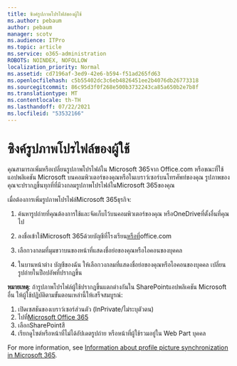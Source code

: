 ```yaml
---
title: ซิงค์รูปภาพโปรไฟล์ของผู้ใช้
ms.author: pebaum
author: pebaum
manager: scotv
ms.audience: ITPro
ms.topic: article
ms.service: o365-administration
ROBOTS: NOINDEX, NOFOLLOW
localization_priority: Normal
ms.assetid: cd7196af-3ed9-42e6-b594-f51ad265fd63
ms.openlocfilehash: c5b55402dc3c6eb4826451ee2b4076db26773318
ms.sourcegitcommit: 86c95d3f0f268e500b3732243ca85a650b2e7b8f
ms.translationtype: MT
ms.contentlocale: th-TH
ms.lasthandoff: 07/22/2021
ms.locfileid: "53532166"
---
```

# <a name="sync-a-users-profile-picture"></a>ซิงค์รูปภาพโปรไฟล์ของผู้ใช้

คุณสามารถเพิ่มหรือเปลี่ยนรูปภาพโปรไฟล์ใน Microsoft 365จาก Office.com หรือขณะที่ใช้แอปพลิเคชัน Microsoft บนคอมพิวเตอร์ของคุณหรือในเบราว์เซอร์บนโทรศัพท์ของคุณ รูปภาพของคุณจะปรากฏขึ้นทุกที่ที่มีวงกลมรูปภาพโปรไฟล์ในMicrosoft 365ของคุณ

เมื่อต้องการเพิ่มรูปภาพโปรไฟล์Microsoft 365ธุรกิจ:

1. ค้นหารูปถ่ายที่คุณต้องการใช้และจัดเก็บไว้บนคอมพิวเตอร์ของคุณ หรือOneDriveที่ตั้งอื่นที่คุณไป

2. ลงชื่อเข้าใช้Microsoft 365ด้วยบัญชีที่โรงเรียน[หรือที่](https://www.office.com)office.com

3. เลือกวงกลมที่มุมขวาบนของหน้าที่แสดงชื่อย่อของคุณหรือไอคอนของบุคคล

4. ในบานหน้าต่าง บัญชีของฉัน ให้เลือกวงกลมที่แสดงชื่อย่อของคุณหรือไอคอนของบุคคล เปลี่ยนรูปถ่ายในป็อปอัพที่ปรากฏขึ้น

**หมายเหตุ**: ถ้ารูปภาพโปรไฟล์ผู้ใช้ปรากฏขึ้นแตกต่างกันใน SharePointแอปพลิเคชัน Microsoft อื่น ให้ผู้ใช้ปฏิบัติตามขั้นตอนเหล่านี้ให้เสร็จสมบูรณ์:

1. เปิดเซสชันของเบราว์เซอร์ส่วนตัว (InPrivate/ไม่ระบุตัวตน)
1. ไปที่[Microsoft Office 365](https://www.office.com)
1. เลือกSharePointสี
1. เรียกดูไซต์หรือหน้าที่ไม่ได้อัปเดตรูปถ่าย หรือหน้าที่ผู้ใช้รวมอยู่ใน Web Part บุคคล

For more information, see [Information about profile picture synchronization in Microsoft 365](https://support.office.com/article/information-about-profile-picture-synchronization-in-office-365-20594d76-d054-4af4-a660-401133e3d48a).

